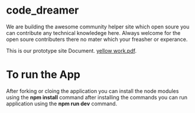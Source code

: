 # code_dreamer
We are building the awesome community helper site which open soure you can contribute any technical knowledege here.
Always welcome for the open soure contributers there no mater which your freasher or experance.

This is our prototype site Document.
[yellow work.pdf](https://github.com/Ram-dev27/code_dreamer/files/9257628/yellow.work.pdf).

# To run the App
After forking or cloing the application you can install the node modules using the **npm install** command after installing the commands you can run 
application using the **npm run dev** command. 
